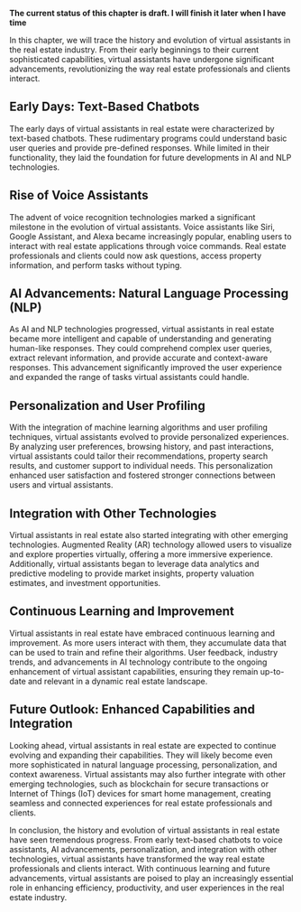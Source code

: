 **The current status of this chapter is draft. I will finish it later when I have time**

In this chapter, we will trace the history and evolution of virtual assistants in the real estate industry. From their early beginnings to their current sophisticated capabilities, virtual assistants have undergone significant advancements, revolutionizing the way real estate professionals and clients interact.

Early Days: Text-Based Chatbots
-------------------------------

The early days of virtual assistants in real estate were characterized by text-based chatbots. These rudimentary programs could understand basic user queries and provide pre-defined responses. While limited in their functionality, they laid the foundation for future developments in AI and NLP technologies.

Rise of Voice Assistants
------------------------

The advent of voice recognition technologies marked a significant milestone in the evolution of virtual assistants. Voice assistants like Siri, Google Assistant, and Alexa became increasingly popular, enabling users to interact with real estate applications through voice commands. Real estate professionals and clients could now ask questions, access property information, and perform tasks without typing.

AI Advancements: Natural Language Processing (NLP)
--------------------------------------------------

As AI and NLP technologies progressed, virtual assistants in real estate became more intelligent and capable of understanding and generating human-like responses. They could comprehend complex user queries, extract relevant information, and provide accurate and context-aware responses. This advancement significantly improved the user experience and expanded the range of tasks virtual assistants could handle.

Personalization and User Profiling
----------------------------------

With the integration of machine learning algorithms and user profiling techniques, virtual assistants evolved to provide personalized experiences. By analyzing user preferences, browsing history, and past interactions, virtual assistants could tailor their recommendations, property search results, and customer support to individual needs. This personalization enhanced user satisfaction and fostered stronger connections between users and virtual assistants.

Integration with Other Technologies
-----------------------------------

Virtual assistants in real estate also started integrating with other emerging technologies. Augmented Reality (AR) technology allowed users to visualize and explore properties virtually, offering a more immersive experience. Additionally, virtual assistants began to leverage data analytics and predictive modeling to provide market insights, property valuation estimates, and investment opportunities.

Continuous Learning and Improvement
-----------------------------------

Virtual assistants in real estate have embraced continuous learning and improvement. As more users interact with them, they accumulate data that can be used to train and refine their algorithms. User feedback, industry trends, and advancements in AI technology contribute to the ongoing enhancement of virtual assistant capabilities, ensuring they remain up-to-date and relevant in a dynamic real estate landscape.

Future Outlook: Enhanced Capabilities and Integration
-----------------------------------------------------

Looking ahead, virtual assistants in real estate are expected to continue evolving and expanding their capabilities. They will likely become even more sophisticated in natural language processing, personalization, and context awareness. Virtual assistants may also further integrate with other emerging technologies, such as blockchain for secure transactions or Internet of Things (IoT) devices for smart home management, creating seamless and connected experiences for real estate professionals and clients.

In conclusion, the history and evolution of virtual assistants in real estate have seen tremendous progress. From early text-based chatbots to voice assistants, AI advancements, personalization, and integration with other technologies, virtual assistants have transformed the way real estate professionals and clients interact. With continuous learning and future advancements, virtual assistants are poised to play an increasingly essential role in enhancing efficiency, productivity, and user experiences in the real estate industry.
